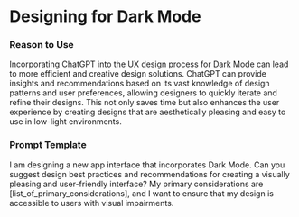# Designing for Dark Mode

### Reason to Use

Incorporating ChatGPT into the UX design process for Dark Mode can lead to more efficient and creative design solutions. ChatGPT can provide insights and recommendations based on its vast knowledge of design patterns and user preferences, allowing designers to quickly iterate and refine their designs. This not only saves time but also enhances the user experience by creating designs that are aesthetically pleasing and easy to use in low-light environments.

### Prompt Template

I am designing a new app interface that incorporates Dark Mode. Can you suggest design best practices and recommendations for creating a visually pleasing and user-friendly interface? My primary considerations are [list_of_primary_considerations], and I want to ensure that my design is accessible to users with visual impairments.
